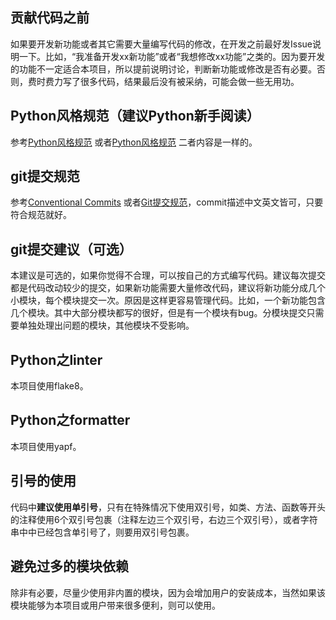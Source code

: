 ## 贡献代码之前
如果要开发新功能或者其它需要大量编写代码的修改，在开发之前最好发Issue说明一下。比如，“我准备开发xx新功能”或者“我想修改xx功能”之类的。因为要开发的功能不一定适合本项目，所以提前说明讨论，判断新功能或修改是否有必要。否则，费时费力写了很多代码，结果最后没有被采纳，可能会做一些无用功。
## Python风格规范（建议Python新手阅读）
参考[Python风格规范](https://zh-google-styleguide.readthedocs.io/en/latest/google-python-styleguide/python_style_rules/)
或者[Python风格规范](https://github.com/zh-google-styleguide/zh-google-styleguide/blob/master/google-python-styleguide/python_style_rules.rst)
二者内容是一样的。
## git提交规范
参考[Conventional Commits](https://www.conventionalcommits.org/en/v1.0.0/)
或者[Git提交规范](https://zhuanlan.zhihu.com/p/67804026)，commit描述中文英文皆可，只要符合规范就好。
## git提交建议（可选）
本建议是可选的，如果你觉得不合理，可以按自己的方式编写代码。建议每次提交都是代码改动较少的提交，如果新功能需要大量修改代码，建议将新功能分成几个小模块，每个模块提交一次。原因是这样更容易管理代码。比如，一个新功能包含几个模块。其中大部分模块都写的很好，但是有一个模块有bug。分模块提交只需要单独处理出问题的模块，其他模块不受影响。
## Python之linter
本项目使用flake8。
## Python之formatter
本项目使用yapf。
## 引号的使用
代码中**建议使用单引号**，只有在特殊情况下使用双引号，如类、方法、函数等开头的注释使用6个双引号包裹（注释左边三个双引号，右边三个双引号），或者字符串中中已经包含单引号了，则要用双引号包裹。
## 避免过多的模块依赖
除非有必要，尽量少使用非内置的模块，因为会增加用户的安装成本，当然如果该模块能够为本项目或用户带来很多便利，则可以使用。
